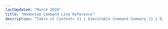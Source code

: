 ```yaml
---
lastUpdated: "March 2020"
title: "Momentum Command Line Reference"
description: "Table of Contents 11 1 Executable Command Summary 11 2 Executable Commands..."
---
```


